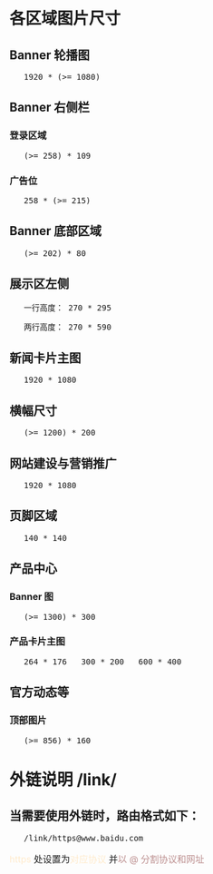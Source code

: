 # 各区域图片尺寸
## Banner 轮播图
<pre>   1920 * (>= 1080)</pre>
## Banner 右侧栏
### 登录区域
<pre>   (>= 258) * 109</pre>
### 广告位
<pre>   258 * (>= 215)</pre>
## Banner 底部区域
<pre>   (>= 202) * 80</pre>
## 展示区左侧
<pre>   一行高度： 270 * 295</pre>
<pre>   两行高度： 270 * 590</pre>
## 新闻卡片主图
<pre>   1920 * 1080</pre>
## 横幅尺寸
<pre>   (>= 1200) * 200</pre>
## 网站建设与营销推广
<pre>   1920 * 1080</pre>
## 页脚区域
<pre>   140 * 140</pre>
## 产品中心
### Banner 图
<pre>   (>= 1300) * 300</pre>
### 产品卡片主图
<pre>   264 * 176   300 * 200   600 * 400</pre>
## 官方动态等
### 顶部图片
<pre>   (>= 856) * 160</pre>
# 外链说明 /link/
## 当需要使用外链时，路由格式如下：
<pre>   /link/https@www.baidu.com</pre>
<p style="font-size: 16px;"><span style="color: blanchedalmond">https</span> 处设置为<span style="color: blanchedalmond">对应协议</span> 并<span style="color: rosybrown">以 @ 分割协议和网址</span></p>

